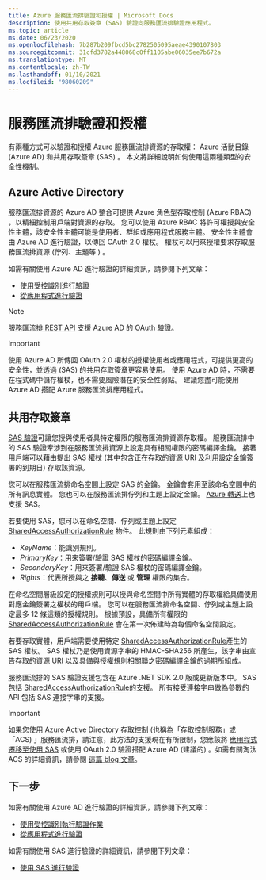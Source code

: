 ```yaml
---
title: Azure 服務匯流排驗證和授權 | Microsoft Docs
description: 使用共用存取簽章 (SAS) 驗證向服務匯流排驗證應用程式。
ms.topic: article
ms.date: 06/23/2020
ms.openlocfilehash: 7b287b209fbcd5bc2782505095aeae4390107803
ms.sourcegitcommit: 31cfd3782a448068c0ff1105abe06035ee7b672a
ms.translationtype: MT
ms.contentlocale: zh-TW
ms.lasthandoff: 01/10/2021
ms.locfileid: "98060209"
---
```

# <a name="service-bus-authentication-and-authorization"></a>服務匯流排驗證和授權
有兩種方式可以驗證和授權 Azure 服務匯流排資源的存取權： Azure 活動目錄 (Azure AD) 和共用存取簽章 (SAS) 。 本文將詳細說明如何使用這兩種類型的安全性機制。 

## <a name="azure-active-directory"></a>Azure Active Directory
服務匯流排資源的 Azure AD 整合可提供 Azure 角色型存取控制 (Azure RBAC) ，以精細控制用戶端對資源的存取。 您可以使用 Azure RBAC 將許可權授與安全性主體，該安全性主體可能是使用者、群組或應用程式服務主體。 安全性主體會由 Azure AD 進行驗證，以傳回 OAuth 2.0 權杖。 權杖可以用來授權要求存取服務匯流排資源 (佇列、主題等 ) 。

如需有關使用 Azure AD 進行驗證的詳細資訊，請參閱下列文章：

- [使用受控識別進行驗證](service-bus-managed-service-identity.md)
- [從應用程式進行驗證](authenticate-application.md)

> [!NOTE]
> [服務匯流排 REST API](/rest/api/servicebus/) 支援 Azure AD 的 OAuth 驗證。

> [!IMPORTANT]
> 使用 Azure AD 所傳回 OAuth 2.0 權杖的授權使用者或應用程式，可提供更高的安全性，並透過 (SAS) 的共用存取簽章更容易使用。 使用 Azure AD 時，不需要在程式碼中儲存權杖，也不需要風險潛在的安全性弱點。 建議您盡可能使用 Azure AD 搭配 Azure 服務匯流排應用程式。 

## <a name="shared-access-signature"></a>共用存取簽章
[SAS 驗證](service-bus-sas.md)可讓您授與使用者具特定權限的服務匯流排資源存取權。 服務匯流排中的 SAS 驗證牽涉到在服務匯流排資源上設定具有相關權限的密碼編譯金鑰。 接著用戶端可以藉由提出 SAS 權杖 (其中包含正在存取的資源 URI 及利用設定金鑰簽署的到期日) 存取該資源。

您可以在服務匯流排命名空間上設定 SAS 的金鑰。 金鑰會套用至該命名空間中的所有訊息實體。 您也可以在服務匯流排佇列和主題上設定金鑰。 [Azure 轉送](../azure-relay/relay-authentication-and-authorization.md)上也支援 SAS。

若要使用 SAS，您可以在命名空間、佇列或主題上設定 [SharedAccessAuthorizationRule](/dotnet/api/microsoft.servicebus.messaging.sharedaccessauthorizationrule) 物件。 此規則由下列元素組成：

* *KeyName*：能識別規則。
* *PrimaryKey*：用來簽署/驗證 SAS 權杖的密碼編譯金鑰。
* *SecondaryKey*：用來簽署/驗證 SAS 權杖的密碼編譯金鑰。
* *Rights*：代表所授與之 **接聽**、**傳送** 或 **管理** 權限的集合。

在命名空間層級設定的授權規則可以授與命名空間中所有實體的存取權給具備使用對應金鑰簽署之權杖的用戶端。 您可以在服務匯流排命名空間、佇列或主題上設定最多 12 條這類的授權規則。 根據預設，具備所有權限的 [SharedAccessAuthorizationRule](/dotnet/api/microsoft.servicebus.messaging.sharedaccessauthorizationrule) 會在第一次佈建時為每個命名空間設定。

若要存取實體，用戶端需要使用特定 [SharedAccessAuthorizationRule](/dotnet/api/microsoft.servicebus.messaging.sharedaccessauthorizationrule)產生的 SAS 權杖。 SAS 權杖乃是使用資源字串的 HMAC-SHA256 所產生，該字串由宣告存取的資源 URI 以及具備與授權規則相關聯之密碼編譯金鑰的過期所組成。

服務匯流排的 SAS 驗證支援包含在 Azure .NET SDK 2.0 版或更新版本中。 SAS 包括 [SharedAccessAuthorizationRule](/dotnet/api/microsoft.servicebus.messaging.sharedaccessauthorizationrule)的支援。 所有接受連接字串做為參數的 API 包括 SAS 連接字串的支援。

> [!IMPORTANT]
> 如果您使用 Azure Active Directory 存取控制 (也稱為「存取控制服務」或「ACS) 」服務匯流排，請注意，此方法的支援現在有所限制，您應該將 [應用程式遷移至使用 SAS](service-bus-migrate-acs-sas.md) 或使用 OAuth 2.0 驗證搭配 Azure AD (建議的) 。如需有關淘汰 ACS 的詳細資訊，請參閱 [這篇 blog 文章](/archive/blogs/servicebus/upcoming-changes-to-acs-enabled-namespaces)。

## <a name="next-steps"></a>下一步
如需有關使用 Azure AD 進行驗證的詳細資訊，請參閱下列文章：

- [使用受控識別執行驗證作業](service-bus-managed-service-identity.md)
- [從應用程式進行驗證](authenticate-application.md)

如需有關使用 SAS 進行驗證的詳細資訊，請參閱下列文章：

- [使用 SAS 進行驗證](service-bus-sas.md)
